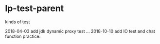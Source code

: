 # lp-test-parent
kinds of test

2018-04-03 add jdk dynamic proxy test
...
2018-10-10 add IO test and chat function practice.
